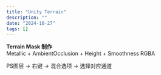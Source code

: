 ```yaml
---
title: "Unity Terrain"
description: ""
date: "2024-10-27"
tags: []
---
```


**Terrain Mask 制作**  
Metallic + AmbientOcclusion + Height + Smoothness
RGBA

PS图层 -> 右键 -> 混合选项 -> 选择对应通道
